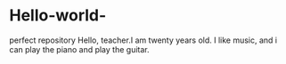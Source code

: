 # Hello-world-
perfect repository
Hello, teacher.I am twenty years old. I like music, and i can play the piano and play the guitar.
